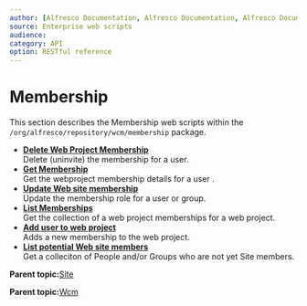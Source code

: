 ```yaml
---
author: [Alfresco Documentation, Alfresco Documentation, Alfresco Documentation]
source: Enterprise web scripts
audience: 
category: API
option: RESTful reference
---
```


# Membership

This section describes the Membership web scripts within the `/org/alfresco/repository/wcm/membership` package.

-   **[Delete Web Project Membership](../references/RESTful-MembershipMembershipDelete.md)**  
 Delete \(uninvite\) the membership for a user.
-   **[Get Membership](../references/RESTful-MembershipMembershipGet.md)**  
 Get the webproject membership details for a user .
-   **[Update Web site membership](../references/RESTful-MembershipMembershipPut.md)**  
 Update the membership role for a user or group.
-   **[List Memberships](../references/RESTful-MembershipMembershipsGet.md)**  
 Get the collection of a web project memberships for a web project.
-   **[Add user to web project](../references/RESTful-MembershipMembershipsPost.md)**  
 Adds a new membership to the web project.
-   **[List potential Web site members](../references/RESTful-MembershipPotentialmembersGet.md)**  
 Get a colleciton of People and/or Groups who are not yet Site members.

**Parent topic:**[Site](../references/RESTful-Site.md)

**Parent topic:**[Wcm](../references/RESTful-Wcm.md)

